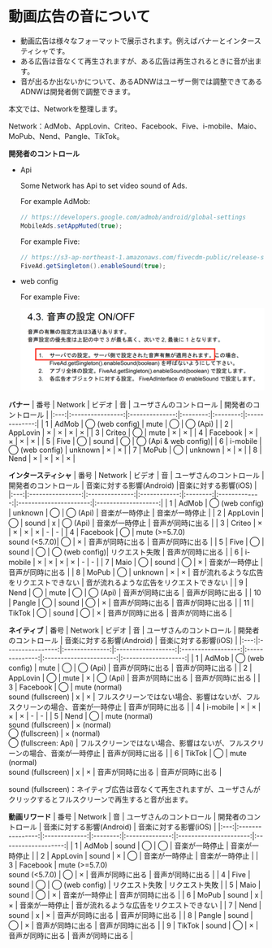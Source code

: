 # 動画広告の音について

- 動画広告は様々なフォーマットで展示されます。例えばバナーとインタースティシャです。
- ある広告は音なくて再生されますが、ある広告は再生されるときに音が出ます。
- 音が出るか出ないかについて、あるADNWはユーザー側では調整できてあるADNWは開発者側で調整できます。

本文では、Networkを整理します。

Network：AdMob、AppLovin、Criteo、Facebook、Five、i-mobile、Maio、MoPub、Nend、Pangle、TikTok。

**開発者のコントロール**

- Api

    Some Network has Api to set video sound of Ads.

    For example AdMob:
    ```java
    // https://developers.google.com/admob/android/global-settings
    MobileAds.setAppMuted(true);
    ```

    For example Five:
    ```java
    // https://s3-ap-northeast-1.amazonaws.com/fivecdm-public/release-sdk/document/FIVE-Android-SDK-install-guide.pdf
    FiveAd.getSingleton().enableSound(true);
    ```

- web config

    For example Five:

    <img src="./five_sound_webconfig.png" width="500px"/>

**バナー**
| 番号 | Network          | ビデオ          | 音       | ユーザさんのコントロール | 開発者のコントロール |
|:---:|:----------------:|:--------------:|:--------:|:--------:|:-------------:|
| 1   | AdMob            | ◯ (web config) | mute     | ◯        | ◯ (Api)       |
| 2   | AppLovin         | ×              | ×        | ×        | ×             |
| 3   | Criteo           | ◯              | mute     | ×        | ×             |
| 4   | Facebook         | ×              | ×        | ×        | ×             |
| 5   | Five             | ◯              | sound    | ◯        | ◯ (Api & web config)|
| 6   | i-mobile         | ◯ (web config) | unknown  | ×        | ×             |
| 7   | MoPub            | ◯              | unknown  | ×        | ×             |
| 8   | Nend             | ×              | ×        | ×        | ×             |

**インタースティシャ**
| 番号 | Network          | ビデオ          | 音           | ユーザさんのコントロール | 開発者のコントロール | 音楽に対する影響(Android) |音楽に対する影響(iOS) |
|:---:|:----------------:|:--------------:|:------------:|:--------:|:-------------:|:----------------------:|:-------------------:|
| 1   | AdMob            | ◯ (web config) | unknown      | ◯        | ◯ (Api)       | 音楽が一時停止           | 音楽が一時停止         |
| 2   | AppLovin         | ◯              | sound        | x        | ◯ (Api)       | 音楽が一時停止           | 音声が同時に出る       |
| 3   | Criteo           | ×              | ×            | ×        | ×             | -                      | -                   |
| 4   | Facebook         | ◯              | mute (>=5.7.0)<br>sound (<5.7.0)| ◯ | × | 音声が同時に出る          | 音声が同時に出る      |
| 5   | Five             | ◯              | sound        | ◯        | ◯ (web config)| リクエスト失敗           | 音声が同時に出る       |
| 6   | i-mobile         | ×              | ×            | ×        | ×             | -                      | -                   |
| 7   | Maio             | ◯              | sound        | ◯        | ×             | 音楽が一時停止           | 音声が同時に出る       |
| 8   | MoPub            | ◯              | unknown      | ×        | ×             | 音が流れるような広告をリクエストできない | 音が流れるような広告をリクエストできない |
| 9   | Nend             | ◯              | mute         | ◯        | ◯ (Api)       | 音声が同時に出る          | 音声が同時に出る       |
| 10  | Pangle           | ◯              | sound        | ◯        | ×             | 音声が同時に出る          | 音声が同時に出る       |
| 11  | TikTok           | ◯              | sound        | ◯        | ×             | 音声が同時に出る          | 音声が同時に出る       |

**ネイティブ**
| 番号 | Network          | ビデオ          | 音                 | ユーザさんのコントロール | 開発者のコントロール | 音楽に対する影響(Android) | 音楽に対する影響(iOS) |
|:---:|:----------------:|:--------------:|:------------------:|:------------------:|:--------------:|:----------------------:|:-------------------:|
| 1   | AdMob            | ◯ (web config) | mute               | ◯                  | ◯ (Api)        | 音声が同時に出る         | 音声が同時に出る        |
| 2   | AppLovin         | ◯              | mute               | ×                  | ◯ (Api)        | 音声が同時に出る         | 音声が同時に出る        |
| 3   | Facebook         | ◯              | mute (normal)<br>sound (fullscreen) | x | ×              | フルスクリーンではない場合、影響はないが、フルスクリーンの場合、音楽が一時停止 | 音声が同時に出る |
| 4   | i-mobile         | ×              | ×                  | ×                  | ×              | -                      | -                   |
| 5   | Nend             | ◯              | mute (normal)<br>sound (fullscreen) | × (normal)<br>◯ (fullscreen) | × (normal)<br>◯ (fullscreen: Api) | フルスクリーンではない場合、影響はないが、フルスクリーンの場合、音楽が一時停止 | 音声が同時に出る |
| 6   | TikTok           | ◯              | mute (normal)<br>sound (fullscreen) | x | ×              | 音声が同時に出る          | 音声が同時に出る        |

sound (fullscreen)：ネイティブ広告は音なくて再生されますが、ユーザさんがクリックするとフルスクリーンで再生すると音が出ます。

**動画リワード**
| 番号 | Network          | 音            | ユーザさんのコントロール | 開発者のコントロール | 音楽に対する影響(Android) | 音楽に対する影響(iOS) |
|:---:|:----------------:|:-------------:|:--------:|:--------------:|:----------------------:|:-------------------:|
| 1   | AdMob            | sound         | ◯        | ◯              | 音楽が一時停止           | 音楽が一時停止         |
| 2   | AppLovin         | sound         | ×        | ◯              | 音楽が一時停止           | 音楽が一時停止         |
| 3   | Facebook         | mute (>=5.7.0)<br>sound (<5.7.0) | ◯ | ×  | 音声が同時に出る          | 音声が同時に出る      |
| 4   | Five             | sound         | ◯        | ◯ (web config) | リクエスト失敗           | リクエスト失敗         |
| 5   | Maio             | sound         | ◯        | ×              | 音楽が一時停止           | 音声が同時に出る       |
| 6   | MoPub            | sound         | x        | ×              | 音楽が一時停止          | 音が流れるような広告をリクエストできない |
| 7   | Nend             | sound         | x        | ×              | 音声が同時に出る          | 音声が同時に出る      |
| 8   | Pangle           | sound         | ◯        | ×              | 音声が同時に出る          | 音声が同時に出る      |
| 9   | TikTok           | sound         | ◯        | ×              | 音声が同時に出る          | 音声が同時に出る      |
